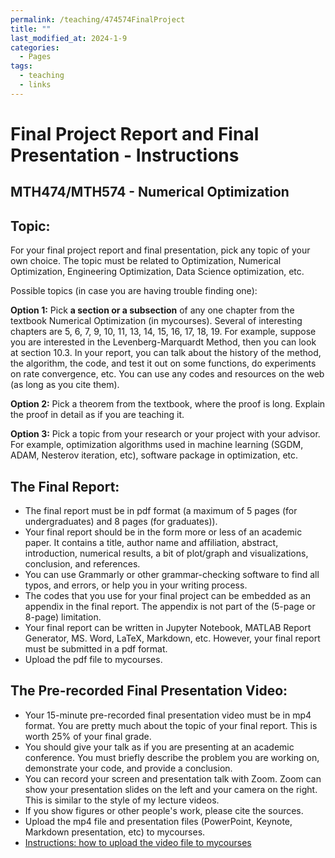 ```yaml
---
permalink: /teaching/474574FinalProject
title: ""
last_modified_at: 2024-1-9
categories:
  - Pages
tags:
  - teaching
  - links
---
```


# Final Project Report and Final Presentation - Instructions
## MTH474/MTH574 -  Numerical Optimization


## Topic: 
For your final project report and final presentation, pick any topic of
your own choice. The topic must be related to Optimization, Numerical Optimization, Engineering
Optimization, Data Science optimization, etc. 

Possible topics (in case you are having trouble finding one):

**Option 1:** Pick **a section or a subsection** of any one chapter from the textbook Numerical Optimization
(in mycourses). Several of interesting chapters are 5, 6, 7, 9, 10, 11, 13, 14, 15, 16, 17, 18, 19. For example,
suppose you are interested in the Levenberg-Marquardt Method, then you can look at section 10.3. In your
report, you can talk about the history of the method, the algorithm, the code, and test it out on some
functions, do experiments on rate convergence, etc. You can use any codes and resources on the web (as long
as you cite them). 

**Option 2:** Pick a theorem from the textbook, where the proof is long. Explain the proof in
detail as if you are teaching it. 

**Option 3:** Pick a topic from your research or your project with your advisor.
For example, optimization algorithms used in machine learning (SGDM, ADAM, Nesterov iteration, etc),
software package in optimization, etc. 

## The Final Report: 
* The final report must be in pdf format (a maximum of 5 pages (for undergraduates) and 8 pages (for graduates)). <!--- This is worth 25% of your final grade. -->
* Your final report should be in the form more or less of an academic paper. It contains a title, author name and
affiliation, abstract, introduction, numerical results, a bit of plot/graph and visualizations, conclusion, and
references.
* You can use Grammarly or other grammar-checking software to find all typos, and errors, or help you
in your writing process.
* The codes that you use for your final project can be embedded as an appendix in the
final report. The appendix is not part of the (5-page or 8-page) limitation.
* Your final report can be written in
Jupyter Notebook, MATLAB Report Generator, MS. Word, LaTeX, Markdown, etc. However, your final report
must be submitted in a pdf format.
* Upload the pdf file to mycourses. 

## The Pre-recorded Final Presentation Video: 
* Your 15-minute pre-recorded final presentation video must be in mp4 format. You are pretty
much about the topic of your final report. This is worth 25% of your final grade.
* You should give your talk as if you are presenting at an academic conference. You must briefly describe the problem you are working on,
demonstrate your code, and provide a conclusion.
* You can record your screen and presentation talk with
Zoom. Zoom can show your presentation slides on the left and your camera on the right. This is similar to the
style of my lecture videos.
* If you show figures or other people's work, please cite the sources.
* Upload the mp4 file and presentation files (PowerPoint, Keynote, Markdown presentation, etc) to mycourses.
* [Instructions: how to upload the video file to mycourses](https://www.youtube.com/embed/oY7HoQm4iCw)
